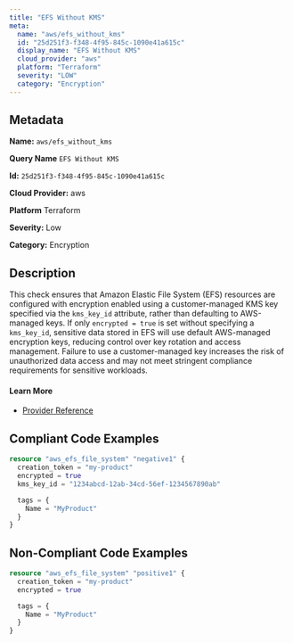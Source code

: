 ```yaml
---
title: "EFS Without KMS"
meta:
  name: "aws/efs_without_kms"
  id: "25d251f3-f348-4f95-845c-1090e41a615c"
  display_name: "EFS Without KMS"
  cloud_provider: "aws"
  platform: "Terraform"
  severity: "LOW"
  category: "Encryption"
---
```

## Metadata

**Name:** `aws/efs_without_kms`

**Query Name** `EFS Without KMS`

**Id:** `25d251f3-f348-4f95-845c-1090e41a615c`

**Cloud Provider:** aws

**Platform** Terraform

**Severity:** Low

**Category:** Encryption

## Description
This check ensures that Amazon Elastic File System (EFS) resources are configured with encryption enabled using a customer-managed KMS key specified via the `kms_key_id` attribute, rather than defaulting to AWS-managed keys. If only `encrypted = true` is set without specifying a `kms_key_id`, sensitive data stored in EFS will use default AWS-managed encryption keys, reducing control over key rotation and access management. Failure to use a customer-managed key increases the risk of unauthorized data access and may not meet stringent compliance requirements for sensitive workloads.

#### Learn More

 - [Provider Reference](https://registry.terraform.io/providers/hashicorp/aws/latest/docs/resources/efs_file_system#kms_key_id)


## Compliant Code Examples
```terraform
resource "aws_efs_file_system" "negative1" {
  creation_token = "my-product"
  encrypted = true
  kms_key_id = "1234abcd-12ab-34cd-56ef-1234567890ab"

  tags = {
    Name = "MyProduct"
  }
}
```
## Non-Compliant Code Examples
```terraform
resource "aws_efs_file_system" "positive1" {
  creation_token = "my-product"
  encrypted = true

  tags = {
    Name = "MyProduct"
  }
}
```